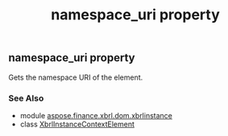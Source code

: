 ﻿---
title: namespace_uri property
second_title: Aspose.Finance for Python via .NET API References
description: 
type: docs
weight: 280
url: /python-net/aspose.finance.xbrl.dom.xbrlinstance/xbrlinstancecontextelement/namespace_uri/
is_root: false
---

## namespace_uri property


Gets the namespace URI of the element.

### See Also
* module [aspose.finance.xbrl.dom.xbrlinstance](../../)
* class [XbrlInstanceContextElement](/finance/python-net/aspose.finance.xbrl.dom.xbrlinstance/xbrlinstancecontextelement)
